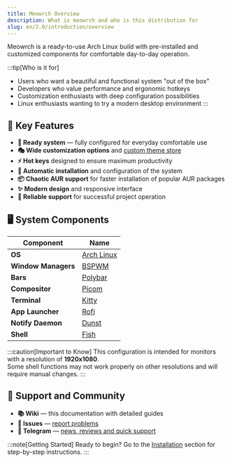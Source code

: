 ```yaml
---
title: Meowrch Overview
description: What is meowrch and who is this distribution for
slug: en/2.0/introduction/overview
---
```


Meowrch is a ready-to-use Arch Linux build with pre-installed and customized components for comfortable day-to-day operation.

:::tip[Who is it for]
* Users who want a beautiful and functional system "out of the box"
* Developers who value performance and ergonomic hotkeys
* Customization enthusiasts with deep configuration possibilities
* Linux enthusiasts wanting to try a modern desktop environment
:::

## 🚀 Key Features

* **🎨 Ready system** — fully configured for everyday comfortable use
* **🎭 Wide customization options** and [custom theme store](https://github.com/meowrch/meowrch-themes)
* **⚡ Hot keys** designed to ensure maximum productivity
* **🤖 Automatic installation** and configuration of the system
* **📦 Chaotic AUR support** for faster installation of popular AUR packages
* **✨ Modern design** and responsive interface
* **🔧 Reliable support** for successful project operation

## 🖥️ System Components

| Component | Name |
|-----------|------|
| **OS** | [Arch Linux](https://archlinux.org/) |
| **Window Managers** | [BSPWM](https://github.com/baskerville/bspwm) | [Hyprland](https://hyprland.org/) |
| **Bars** | [Polybar](https://github.com/polybar/polybar) | [Waybar](https://github.com/Alexays/Waybar) |
| **Compositor** | [Picom](https://github.com/yshui/picom) | Built-in |
| **Terminal** | [Kitty](https://github.com/kovidgoyal/kitty) |
| **App Launcher** | [Rofi](https://github.com/davatorium/rofi) |
| **Notify Daemon** | [Dunst](https://github.com/dunst-project/dunst) |
| **Shell** | [Fish](https://github.com/fish-shell/fish-shell) |

:::caution[Important to Know]
This configuration is intended for monitors with a resolution of **1920x1080**.\
Some shell functions may not work properly on other resolutions and will require manual changes.
:::

## 💬 Support and Community

* **📚 Wiki** — this documentation with detailed guides
* **🐛 Issues** — [report problems](https://github.com/meowrch/meowrch/issues)
* **💬 Telegram** — [news, reviews and quick support](https://t.me/meowrch)

:::note[Getting Started]
Ready to begin? Go to the [Installation](/en/2.0/installation/) section for step-by-step instructions.
:::
